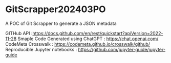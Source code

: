# GitScrapper202403PO
A POC of Git Scrapper to generate a JSON metadata

GITHub API :https://docs.github.com/en/rest/quickstart?apiVersion=2022-11-28
Smaple Code Generated using ChatGPT : https://chat.openai.com/
CodeMeta Crosswalk : https://codemeta.github.io/crosswalk/github/
Reproducible Jupyter notebooks : https://github.com/jupyter-guide/jupyter-guide
